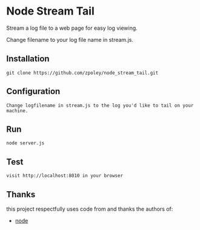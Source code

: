# Node Stream Tail

Stream a log file to a web page for easy log viewing. 

Change filename to your log file name in stream.js.

## Installation

    git clone https://github.com/zpoley/node_stream_tail.git  

## Configuration

    Change logfilename in stream.js to the log you'd like to tail on your machine.

## Run
    
    node server.js

## Test

    visit http://localhost:8010 in your browser

## Thanks

this project respectfully uses code from and thanks the authors of:

* [node](http://github.com/ry/node) 
